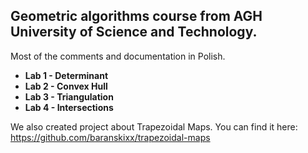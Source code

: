 ## Geometric algorithms course from AGH University of Science and Technology.
Most of the comments and documentation in Polish.

* **Lab 1 - Determinant**
* **Lab 2 - Convex Hull**
* **Lab 3 - Triangulation**
* **Lab 4 - Intersections**

We also created project about Trapezoidal Maps. You can find it here: https://github.com/baranskixx/trapezoidal-maps
